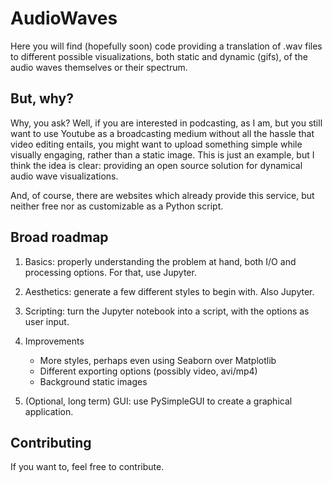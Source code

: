 # AudioWaves

Here you will find (hopefully soon) code providing a translation of .wav files to different possible visualizations, both static and dynamic (gifs), of the audio waves themselves or their spectrum.

## But, why?

Why, you ask? Well, if you are interested in podcasting, as I am, but you still want to use Youtube as a broadcasting medium without all the hassle that video editing entails, you might want to upload something simple while visually engaging, rather than a static image. This is just an example, but I think the idea is clear: providing an open source solution for dynamical audio wave visualizations.

And, of course, there are websites which already provide this service, but neither free nor as customizable as a Python script.

## Broad roadmap

1. Basics: properly understanding the problem at hand, both I/O and processing options. For that, use Jupyter.
2. Aesthetics: generate a few different styles to begin with. Also Jupyter.
3. Scripting: turn the Jupyter notebook into a script, with the options as user input.
4. Improvements

   - More styles, perhaps even using Seaborn over Matplotlib
   - Different exporting options (possibly video, avi/mp4)
   - Background static images

5. (Optional, long term) GUI: use PySimpleGUI to create a graphical application.

## Contributing

If you want to, feel free to contribute.
